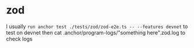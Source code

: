 # zod
I usually `run anchor test ./tests/zod/zod-e2e.ts -- --features devnet` to test on devnet
then cat .anchor/program-logs/"something here".zod.log
to check logs

